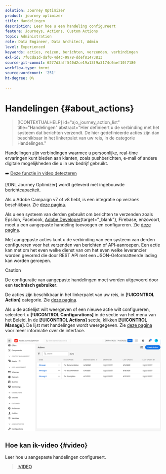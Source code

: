 ```yaml
---
solution: Journey Optimizer
product: journey optimizer
title: Handelingen
description: Leer hoe u een handeling configureert
feature: Journeys, Actions, Custom Actions
topic: Administration
role: Data Engineer, Data Architect, Admin
level: Experienced
keywords: acties, reizen, berichten, verzenden, verbindingen
exl-id: 7f0cda1d-daf0-4d4c-9978-ddef81473813
source-git-commit: 6277d3aff540d2ce19a13f9a3174c0aef10f7180
workflow-type: tm+mt
source-wordcount: '251'
ht-degree: 0%

---
```


# Handelingen {#about_actions}

>[!CONTEXTUALHELP]
>id="ajo_journey_action_list"
>title="Handelingen"
>abstract="Hier definieert u de verbinding met het systeem dat berichten verzendt. De hier gedefinieerde acties zijn dan beschikbaar in het linkerpalet van uw reis, in de categorie Handelingen."

Handelingen zijn verbindingen waarmee u persoonlijke, real-time ervaringen kunt bieden aan klanten, zoals pushberichten, e-mail of andere digitale mogelijkheden die u in uw bedrijf gebruikt.

➡️ [Deze functie in video detecteren](#video)

[!DNL Journey Optimizer] wordt geleverd met ingebouwde berichtcapaciteit.

Als u Adobe Campaign v7 of v8 hebt, is een integratie op verzoek beschikbaar. Zie [deze pagina](../action/acc-action.md).

Als u een systeem van derden gebruikt om berichten te verzenden zoals Epsilon, Facebook, [Adobe Developer](https://developer.adobe.com){target="_blank"}, Firebase, enzovoort, moet u een aangepaste handeling toevoegen en configureren. Zie [deze pagina](../action/about-custom-action-configuration.md).

Met aangepaste acties kunt u de verbinding van een systeem van derden configureren voor het verzenden van berichten of API-aanroepen. Een actie kan met om het even welke dienst van om het even welke leverancier worden gevormd die door REST API met een JSON-Geformatteerde lading kan worden geroepen.

>[!CAUTION]
>
>De configuratie van aangepaste handelingen moet worden uitgevoerd door een **technisch gebruiker**.

De acties zijn beschikbaar in het linkerpalet van uw reis, in **[!UICONTROL Action]** categorie. Zie [deze pagina](../building-journeys/about-journey-activities.md#action-activities).

Als u de actielijst wilt weergeven of een nieuwe actie wilt configureren, selecteert u **[!UICONTROL Configurations]** in de sectie van het menu van het Beleid. In de  **[!UICONTROL Actions]** sectie, klikken **[!UICONTROL Manage]**. De lijst met handelingen wordt weergegeven. Zie [deze pagina](../start/user-interface.md) voor meer informatie over de interface.

![](assets/custom1.png)

## Hoe kan ik-video {#video}

Leer hoe u aangepaste handelingen configureert.

>[!VIDEO](https://video.tv.adobe.com/v/3428396?quality=12)
